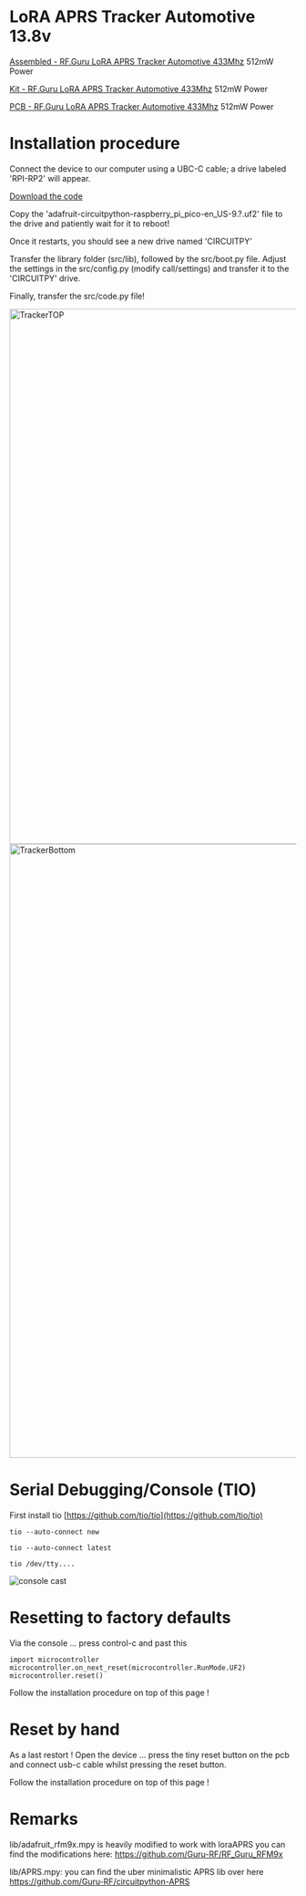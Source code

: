 # LoRA APRS Tracker Automotive 13.8v

[Assembled - RF.Guru LoRA APRS Tracker Automotive 433Mhz](https://shop.rf.guru/products/2023-pa-521) 512mW Power

[Kit - RF.Guru LoRA APRS Tracker Automotive 433Mhz](https://shop.rf.guru/products/2023-k-521) 512mW Power

[PCB - RF.Guru LoRA APRS Tracker Automotive 433Mhz](https://shop.rf.guru/products/2023-p-521) 512mW Power

# Installation procedure #
Connect the device to our computer using a UBC-C cable; a drive labeled 'RPI-RP2' will appear. 

[Download the code](https://github.com/Guru-RF/LoRa433APRSTracker/archive/refs/heads/main.zip)

Copy the 'adafruit-circuitpython-raspberry_pi_pico-en_US-9.?.uf2' file to the drive and patiently wait for it to reboot! 

Once it restarts, you should see a new drive named 'CIRCUITPY' 

Transfer the library folder (src/lib), followed by the src/boot.py file. Adjust the settings in the src/config.py (modify call/settings) and transfer it to the 'CIRCUITPY' drive. 

Finally, transfer the src/code.py file!

<img width="938" alt="TrackerTOP" src="https://github.com/Guru-RF/LoraAPRStracker/assets/1251767/c3a32cc5-92fe-420b-a335-53400f411a51">
<img width="1076" alt="TrackerBottom" src="https://github.com/Guru-RF/LoraAPRStracker/assets/1251767/2ef5376d-9d41-4aac-892e-fea3d2fedd85">

# Serial Debugging/Console (TIO)

First install tio [https://github.com/tio/tio](https://github.com/tio/tio)

```console
tio --auto-connect new
```

```console
tio --auto-connect latest
```

```console
tio /dev/tty....
```

![console cast](https://github.com/Guru-RF/LoRa433APRSTracker/assets/1251767/6fd05385-3f13-4b30-8b80-1ce499a2039c)

# Resetting to factory defaults

Via the console ... press control-c and past this

```console
import microcontroller
microcontroller.on_next_reset(microcontroller.RunMode.UF2)
microcontroller.reset()
```

Follow the installation procedure on top of this page !

# Reset by hand

As a last restort !
Open the device ... press the tiny reset button on the pcb and connect usb-c cable whilst pressing the reset button.

Follow the installation procedure on top of this page !

# Remarks

lib/adafruit_rfm9x.mpy is heavily modified to work with loraAPRS
you can find the modifications here:
https://github.com/Guru-RF/RF_Guru_RFM9x

lib/APRS.mpy:
you can find the uber minimalistic APRS lib over here
https://github.com/Guru-RF/circuitpython-APRS

